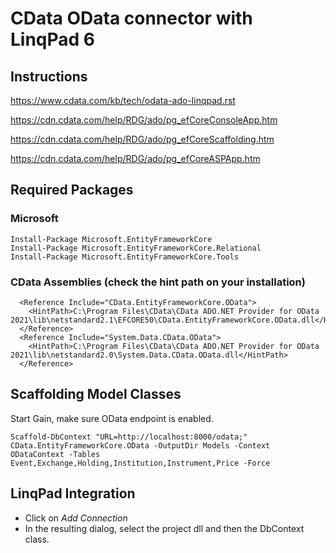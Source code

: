 ﻿# CData OData connector with LinqPad 6

## Instructions

https://www.cdata.com/kb/tech/odata-ado-linqpad.rst

https://cdn.cdata.com/help/RDG/ado/pg_efCoreConsoleApp.htm

https://cdn.cdata.com/help/RDG/ado/pg_efCoreScaffolding.htm

https://cdn.cdata.com/help/RDG/ado/pg_efCoreASPApp.htm

## Required Packages

### Microsoft

```
Install-Package Microsoft.EntityFrameworkCore
Install-Package Microsoft.EntityFrameworkCore.Relational
Install-Package Microsoft.EntityFrameworkCore.Tools
```

### CData Assemblies (check the hint path on your installation)

```
  <Reference Include="CData.EntityFrameworkCore.OData">
    <HintPath>C:\Program Files\CData\CData ADO.NET Provider for OData 2021\lib\netstandard2.1\EFCORE50\CData.EntityFrameworkCore.OData.dll</HintPath>
  </Reference>
  <Reference Include="System.Data.CData.OData">
    <HintPath>C:\Program Files\CData\CData ADO.NET Provider for OData 2021\lib\netstandard2.0\System.Data.CData.OData.dll</HintPath>
  </Reference>

```

## Scaffolding Model Classes

Start Gain, make sure OData endpoint  is enabled.

```
Scaffold-DbContext "URL=http://localhost:8000/odata;" CData.EntityFrameworkCore.OData -OutputDir Models -Context ODataContext -Tables Event,Exchange,Holding,Institution,Instrument,Price -Force
```

## LinqPad Integration

- Click on *Add Connection*
- In the resulting dialog, select the project dll and then the DbContext class.
